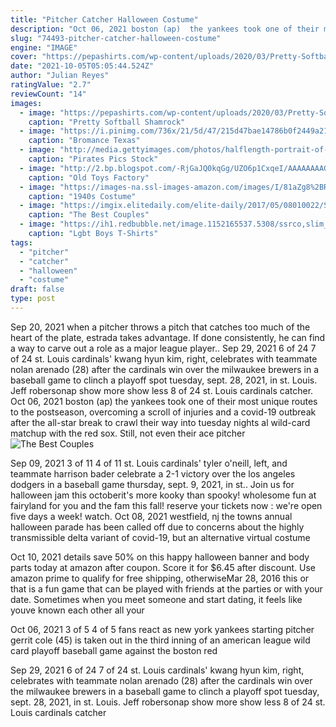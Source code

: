 ```yaml
---
title: "Pitcher Catcher Halloween Costume"
description: "Oct 06, 2021 boston (ap)  the yankees took one of their most unique routes to the postseason, overcoming a scroll of injuries and a covid-19 outbreak after the all-star break to crawl their way into tuesday nights al wild-card matchup with the red sox. Still, not even their ace pitcher"
slug: "74493-pitcher-catcher-halloween-costume"
engine: "IMAGE"
cover: "https://pepashirts.com/wp-content/uploads/2020/03/Pretty-Softball-Shamrock-St-Patricks-Day-Irish-Catcher-Pitcher-Ball-shirt-4.jpg"
date: "2021-10-05T05:05:44.524Z"
author: "Julian Reyes"
ratingValue: "2.7"
reviewCount: "14"
images:
  - image: "https://pepashirts.com/wp-content/uploads/2020/03/Pretty-Softball-Shamrock-St-Patricks-Day-Irish-Catcher-Pitcher-Ball-shirt-4.jpg"
    caption: "Pretty Softball Shamrock"
  - image: "https://i.pinimg.com/736x/21/5d/47/215d47bae14786b0f2449a2120363f98--texas-rangers.jpg"
    caption: "Bromance Texas"
  - image: "http://media.gettyimages.com/photos/halflength-portrait-of-catcher-fred-carisch-baseball-player-for-picture-id86167244?s=612x612"
    caption: "Pirates Pics Stock"
  - image: "http://2.bp.blogspot.com/-RjGaJQ0kqGg/UZO6p1CxqeI/AAAAAAAAGhs/jjy-noPg4Wk/s1600/2004-6и1.jpg"
    caption: "Old Toys Factory"
  - image: "https://images-na.ssl-images-amazon.com/images/I/81aZg8%2BRLxL._UY606_.jpg"
    caption: "1940s Costume"
  - image: "https://imgix.elitedaily.com/elite-daily/2017/05/08010022/Sexy-Mens-Batman-Costume-.jpg?w=640&h=&fit=max&auto=format&q=70"
    caption: "The Best Couples"
  - image: "https://ih1.redbubble.net/image.1152165537.5308/ssrco,slim_fit_t_shirt,womens,101010:01c5ca27c6,front,square_product,600x600.jpg"
    caption: "Lgbt Boys T-Shirts"
tags:
  - "pitcher"
  - "catcher"
  - "halloween"
  - "costume"
draft: false
type: post
---
```


Sep 20, 2021 when a pitcher throws a pitch that catches too much of the heart of the plate, estrada takes advantage. If done consistently, he can find a way to carve out a role as a major league player.. Sep 29, 2021 6 of 24 7 of 24 st. Louis cardinals' kwang hyun kim, right, celebrates with teammate nolan arenado (28) after the cardinals win over the milwaukee brewers in a baseball game to clinch a playoff spot tuesday, sept. 28, 2021, in st. Louis. Jeff robersonap show more show less 8 of 24 st. Louis cardinals catcher. Oct 06, 2021 boston (ap)  the yankees took one of their most unique routes to the postseason, overcoming a scroll of injuries and a covid-19 outbreak after the all-star break to crawl their way into tuesday nights al wild-card matchup with the red sox. Still, not even their ace pitcher
![The Best Couples](https://imgix.elitedaily.com/elite-daily/2017/05/08010022/Sexy-Mens-Batman-Costume-.jpg?w=640&h=&fit=max&auto=format&q=70 "The Best Couples")

Sep 09, 2021 3 of 11 4 of 11 st. Louis cardinals&#39; tyler o&#39;neill, left, and teammate harrison bader celebrate a 2-1 victory over the los angeles dodgers in a baseball game thursday, sept. 9, 2021, in st.. Join us for halloween jam this octoberit&#39;s more kooky than spooky! wholesome fun at fairyland for you and the fam this fall! reserve your tickets now : we&#39;re open five days a week! watch. Oct 08, 2021 westfield, nj  the towns annual halloween parade has been called off due to concerns about the highly transmissible delta variant of covid-19, but an alternative virtual costume
<!--inArticleAds-->

<!--galleryOne-->

Oct 10, 2021 details save 50% on this happy halloween banner and body parts today at amazon after coupon. Score it for $6.45 after discount. Use amazon prime to qualify for free shipping, otherwiseMar 28, 2016 this or that is a fun game that can be played with friends at the parties or with your date. Sometimes when you meet someone and start dating, it feels like youve known each other all your
<!--inArticleAds-->

<!--galleryTwo-->

Oct 06, 2021 3 of 5 4 of 5 fans react as new york yankees starting pitcher gerrit cole (45) is taken out in the third inning of an american league wild card playoff baseball game against the boston red
<!--galleryThree-->

Sep 29, 2021 6 of 24 7 of 24 st. Louis cardinals' kwang hyun kim, right, celebrates with teammate nolan arenado (28) after the cardinals win over the milwaukee brewers in a baseball game to clinch a playoff spot tuesday, sept. 28, 2021, in st. Louis. Jeff robersonap show more show less 8 of 24 st. Louis cardinals catcher